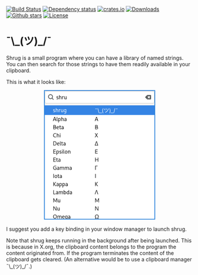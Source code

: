 [![Build Status](https://github.com/orium/shrug/workflows/CI/badge.svg)](https://github.com/orium/shrug/actions?query=workflow%3ACI)
[![Dependency status](https://deps.rs/repo/github/orium/shrug/status.svg)](https://deps.rs/repo/github/orium/shrug)
[![crates.io](https://img.shields.io/crates/v/shrug.svg)](https://crates.io/crates/shrug)
[![Downloads](https://img.shields.io/crates/d/shrug.svg)](https://crates.io/crates/shrug)
[![Github stars](https://img.shields.io/github/stars/orium/shrug.svg?logo=github)](https://github.com/orium/shrug/stargazers)
[![License](https://img.shields.io/crates/l/shrug.svg)](./LICENSE.md)

# ¯\\\_(ツ)\_/¯

<!-- cargo-rdme start -->

Shrug is a small program where you can have a library of named strings.  You can then search for
those strings to have them readily available in your clipboard.

This is what it looks like:

<p align="center">
<img src="https://raw.githubusercontent.com/orium/shrug/master/images/shrug.png" width="300">
</p>

I suggest you add a key binding in your window manager to launch shrug.

Note that shrug keeps running in the background after being launched.  This is because in X.org,
the clipboard content belongs to the program the content originated from.  If the program
terminates the content of the clipboard gets cleared.  (An alternative would be to use a
clipboard manager ¯\\\_(ツ)\_/¯.)

<!-- cargo-rdme end -->
